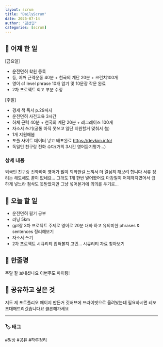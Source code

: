 ```yaml
---
layout: scrum
title: "DailyScrum"
date: 2025-07-14
author: "김선민"
categories: [scrum]
---
```


## 📝 어제 한 일

[금요일]
- 운전면허 학원 등록
- 등, 어깨 근력운동 40분 + 천국의 계단 20분 + 크런치100개
- 영어 c1 level phrase 10개 암기 및 10문장 작문 완료
- 2차 프로젝트 회고 부분 수정

[주말]
- 경제 책 독서 p.29까지 
- 운전면허 사전교육 3시간
- 하체 근력 40분 + 천국의 계단 20분 + 레그레이즈 100개
- 자소서 쓰기(공통 아직 못쓰고 일단 지원할거 맞춰서 씀)
- 1개 지원해봄
- 포폴 사이트 데이터 넣고 배포완료 https://devkim.info/
- 독일인 친구랑 전화 수다(거의 3시간 영어듣기평가...)


### 상세 내용

외국인 친구랑 전화하며 영어가 많이 퇴화한걸 느껴서 더 열심히 해보려 합니다
서류 정리는 해도해도 끝이 없네요... 그래도 1개 한번 넣어봤어요
마감일이 어제까지였어서 급하게 넣느라 첨삭도 못받았지만 그냥 넣어본거에 의의를 두기로...


## 🎯 오늘 할 일

- 운전면허 필기 공부
- 러닝 5km
- gpt랑 3차 프로젝트 주제로 영어로 20분 대화 하고 유의미한 phrases & sentences 정리해보기
- 자소서 쓰기
- 2차 프로젝트 시큐리티 입혀볼지 고민... 시큐리티 자료 찾아보기 

## 💭 한줄평

주말 잘 보내셨나요 이번주도 파이팅!

## 🔗 공유하고 싶은 것
저도 제 포트폴리오 페이지 만든거 깃허브에 프라이빗으로 올려놨는데 필요하시면 레포 초대해드리겠습니다요 클론해가세요

---

### 🏷️ 태그

#일상 #공유 #하루정리 

